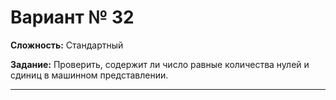# Вариант № 32
**Сложность:** Стандартный

**Задание:**  Проверить, содержит ли число равные количества нулей и сдиниц в машинном представлении.

---